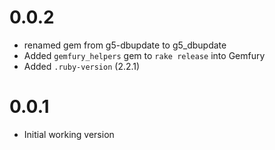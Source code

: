 # 0.0.2

- renamed gem from g5-dbupdate to g5_dbupdate
- Added `gemfury_helpers` gem to `rake release` into Gemfury
- Added `.ruby-version` (2.2.1)

# 0.0.1

- Initial working version
